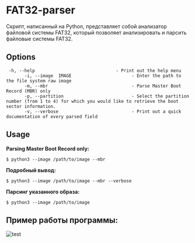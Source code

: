 # FAT32-parser
Cкрипт, написанный на Python, представляет собой анализатор файловой системы FAT32, который позволяет анализировать и парсить файловые системы FAT32.
## Options
```
 -h, --help                               - Print out the help menu
       -i, --image  IMAGE                       - Enter the path to the file system raw image
       -m, --mbr                                - Parse Master Boot Record (MBR) only
       -p, --partition                          - Select the partition number (from 1 to 4) for which you would like to retrieve the boot sector information.
       -v, --verbose                            - Print out a quick documentation of every parsed field
```
## Usage

**Parsing Master Boot Record only:**
```
$ python3 --image /path/to/image --mbr
```

**Подробный вывод:**
```
$ python3 --image /path/to/image --mbr --verbose
```

**Парсинг указанного образа:**
```
$ python3 --image /path/to/image
```

## Пример работы программы:

![test](https://github.com/exc3pti0on/FAT32-parser/assets/162144988/533be0e3-280e-47a9-a7c7-74ed6d8fd966)
